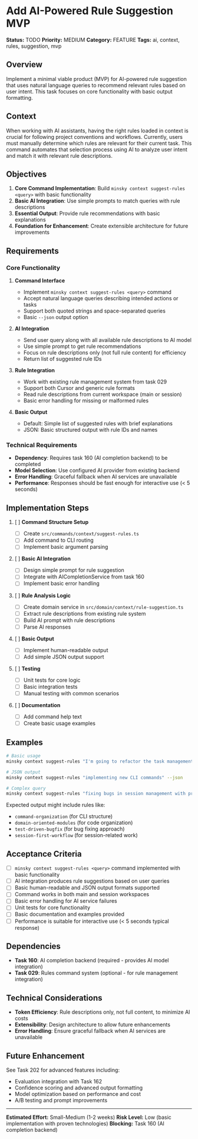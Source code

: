 # Add AI-Powered Rule Suggestion MVP

**Status:** TODO
**Priority:** MEDIUM
**Category:** FEATURE
**Tags:** ai, context, rules, suggestion, mvp

## Overview

Implement a minimal viable product (MVP) for AI-powered rule suggestion that uses natural language queries to recommend relevant rules based on user intent. This task focuses on core functionality with basic output formatting.

## Context

When working with AI assistants, having the right rules loaded in context is crucial for following project conventions and workflows. Currently, users must manually determine which rules are relevant for their current task. This command automates that selection process using AI to analyze user intent and match it with relevant rule descriptions.

## Objectives

1. **Core Command Implementation**: Build `minsky context suggest-rules <query>` with basic functionality
2. **Basic AI Integration**: Use simple prompts to match queries with rule descriptions
3. **Essential Output**: Provide rule recommendations with basic explanations
4. **Foundation for Enhancement**: Create extensible architecture for future improvements

## Requirements

### Core Functionality

1. **Command Interface**

   - Implement `minsky context suggest-rules <query>` command
   - Accept natural language queries describing intended actions or tasks
   - Support both quoted strings and space-separated queries
   - Basic `--json` output option

2. **AI Integration**

   - Send user query along with all available rule descriptions to AI model
   - Use simple prompt to get rule recommendations
   - Focus on rule descriptions only (not full rule content) for efficiency
   - Return list of suggested rule IDs

3. **Rule Integration**

   - Work with existing rule management system from task 029
   - Support both Cursor and generic rule formats
   - Read rule descriptions from current workspace (main or session)
   - Basic error handling for missing or malformed rules

4. **Basic Output**
   - Default: Simple list of suggested rules with brief explanations
   - JSON: Basic structured output with rule IDs and names

### Technical Requirements

- **Dependency**: Requires task 160 (AI completion backend) to be completed
- **Model Selection**: Use configured AI provider from existing backend
- **Error Handling**: Graceful fallback when AI services are unavailable
- **Performance**: Responses should be fast enough for interactive use (< 5 seconds)

## Implementation Steps

1. [ ] **Command Structure Setup**

   - [ ] Create `src/commands/context/suggest-rules.ts`
   - [ ] Add command to CLI routing
   - [ ] Implement basic argument parsing

2. [ ] **Basic AI Integration**

   - [ ] Design simple prompt for rule suggestion
   - [ ] Integrate with AICompletionService from task 160
   - [ ] Implement basic error handling

3. [ ] **Rule Analysis Logic**

   - [ ] Create domain service in `src/domain/context/rule-suggestion.ts`
   - [ ] Extract rule descriptions from existing rule system
   - [ ] Build AI prompt with rule descriptions
   - [ ] Parse AI responses

4. [ ] **Basic Output**

   - [ ] Implement human-readable output
   - [ ] Add simple JSON output support

5. [ ] **Testing**

   - [ ] Unit tests for core logic
   - [ ] Basic integration tests
   - [ ] Manual testing with common scenarios

6. [ ] **Documentation**
   - [ ] Add command help text
   - [ ] Create basic usage examples

## Examples

```bash
# Basic usage
minsky context suggest-rules "I'm going to refactor the task management system"

# JSON output
minsky context suggest-rules "implementing new CLI commands" --json

# Complex query
minsky context suggest-rules "fixing bugs in session management with proper testing"
```

Expected output might include rules like:

- `command-organization` (for CLI structure)
- `domain-oriented-modules` (for code organization)
- `test-driven-bugfix` (for bug fixing approach)
- `session-first-workflow` (for session-related work)

## Acceptance Criteria

- [ ] `minsky context suggest-rules <query>` command implemented with basic functionality
- [ ] AI integration produces rule suggestions based on user queries
- [ ] Basic human-readable and JSON output formats supported
- [ ] Command works in both main and session workspaces
- [ ] Basic error handling for AI service failures
- [ ] Unit tests for core functionality
- [ ] Basic documentation and examples provided
- [ ] Performance is suitable for interactive use (< 5 seconds typical response)

## Dependencies

- **Task 160**: AI completion backend (required - provides AI model integration)
- **Task 029**: Rules command system (optional - for rule management integration)

## Technical Considerations

- **Token Efficiency**: Rule descriptions only, not full content, to minimize AI costs
- **Extensibility**: Design architecture to allow future enhancements
- **Error Handling**: Ensure graceful fallback when AI services are unavailable

## Future Enhancement

See Task 202 for advanced features including:

- Evaluation integration with Task 162
- Confidence scoring and advanced output formatting
- Model optimization based on performance and cost
- A/B testing and prompt improvements

---

**Estimated Effort:** Small-Medium (1-2 weeks)
**Risk Level:** Low (basic implementation with proven technologies)
**Blocking:** Task 160 (AI completion backend)
